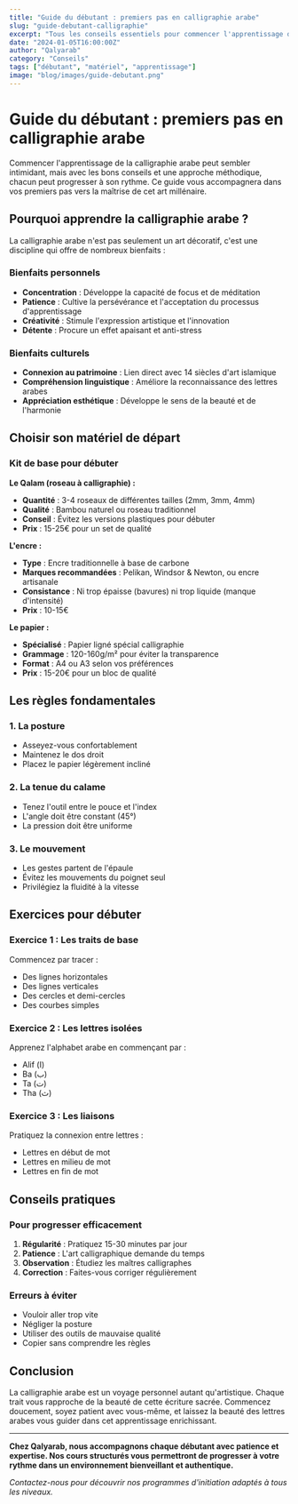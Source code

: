 ```yaml
---
title: "Guide du débutant : premiers pas en calligraphie arabe"
slug: "guide-debutant-calligraphie"
excerpt: "Tous les conseils essentiels pour commencer l'apprentissage de la calligraphie arabe : matériel, méthodes et exercices pour bien débuter."
date: "2024-01-05T16:00:00Z"
author: "Qalyarab"
category: "Conseils"
tags: ["débutant", "matériel", "apprentissage"]
image: "blog/images/guide-debutant.png"
---
```


# Guide du débutant : premiers pas en calligraphie arabe

Commencer l'apprentissage de la calligraphie arabe peut sembler intimidant, mais avec les bons conseils et une approche méthodique, chacun peut progresser à son rythme. Ce guide vous accompagnera dans vos premiers pas vers la maîtrise de cet art millénaire.

## Pourquoi apprendre la calligraphie arabe ?

La calligraphie arabe n'est pas seulement un art décoratif, c'est une discipline qui offre de nombreux bienfaits :

### Bienfaits personnels
- **Concentration** : Développe la capacité de focus et de méditation
- **Patience** : Cultive la persévérance et l'acceptation du processus d'apprentissage
- **Créativité** : Stimule l'expression artistique et l'innovation
- **Détente** : Procure un effet apaisant et anti-stress

### Bienfaits culturels
- **Connexion au patrimoine** : Lien direct avec 14 siècles d'art islamique
- **Compréhension linguistique** : Améliore la reconnaissance des lettres arabes
- **Appréciation esthétique** : Développe le sens de la beauté et de l'harmonie

## Choisir son matériel de départ

### Kit de base pour débuter

**Le Qalam (roseau à calligraphie) :**
- **Quantité** : 3-4 roseaux de différentes tailles (2mm, 3mm, 4mm)
- **Qualité** : Bambou naturel ou roseau traditionnel
- **Conseil** : Évitez les versions plastiques pour débuter
- **Prix** : 15-25€ pour un set de qualité

**L'encre :**
- **Type** : Encre traditionnelle à base de carbone
- **Marques recommandées** : Pelikan, Windsor & Newton, ou encre artisanale
- **Consistance** : Ni trop épaisse (bavures) ni trop liquide (manque d'intensité)
- **Prix** : 10-15€

**Le papier :**
- **Spécialisé** : Papier ligné spécial calligraphie
- **Grammage** : 120-160g/m² pour éviter la transparence
- **Format** : A4 ou A3 selon vos préférences
- **Prix** : 15-20€ pour un bloc de qualité

## Les règles fondamentales

### 1. La posture
- Asseyez-vous confortablement
- Maintenez le dos droit
- Placez le papier légèrement incliné

### 2. La tenue du calame
- Tenez l'outil entre le pouce et l'index
- L'angle doit être constant (45°)
- La pression doit être uniforme

### 3. Le mouvement
- Les gestes partent de l'épaule
- Évitez les mouvements du poignet seul
- Privilégiez la fluidité à la vitesse

## Exercices pour débuter

### Exercice 1 : Les traits de base
Commencez par tracer :
- Des lignes horizontales
- Des lignes verticales
- Des cercles et demi-cercles
- Des courbes simples

### Exercice 2 : Les lettres isolées
Apprenez l'alphabet arabe en commençant par :
- Alif (ا)
- Ba (ب)
- Ta (ت)
- Tha (ث)

### Exercice 3 : Les liaisons
Pratiquez la connexion entre lettres :
- Lettres en début de mot
- Lettres en milieu de mot
- Lettres en fin de mot

## Conseils pratiques

### Pour progresser efficacement
1. **Régularité** : Pratiquez 15-30 minutes par jour
2. **Patience** : L'art calligraphique demande du temps
3. **Observation** : Étudiez les maîtres calligraphes
4. **Correction** : Faites-vous corriger régulièrement

### Erreurs à éviter
- Vouloir aller trop vite
- Négliger la posture
- Utiliser des outils de mauvaise qualité
- Copier sans comprendre les règles

## Conclusion

La calligraphie arabe est un voyage personnel autant qu'artistique. Chaque trait vous rapproche de la beauté de cette écriture sacrée. Commencez doucement, soyez patient avec vous-même, et laissez la beauté des lettres arabes vous guider dans cet apprentissage enrichissant.

---

**Chez Qalyarab, nous accompagnons chaque débutant avec patience et expertise. Nos cours structurés vous permettront de progresser à votre rythme dans un environnement bienveillant et authentique.**

*Contactez-nous pour découvrir nos programmes d'initiation adaptés à tous les niveaux.*